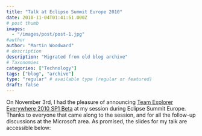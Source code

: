 ```yaml
---
title: "Talk at Eclipse Summit Europe 2010"
date: 2010-11-04T01:41:51.000Z
# post thumb
images:
  - "/images/post/post-1.jpg"
#author
author: "Martin Woodward"
# description
description: "Migrated from old blog archive"
# Taxonomies
categories: ["Technology"]
tags: ["blog", "archive"]
type: "regular" # available type (regular or featured)
draft: false
---
```


On November 3rd, I had the pleasure of announcing [Team Explorer Everywhere 2010 SP1 Beta](http://blogs.msdn.com/b/bharry/archive/2010/11/03/team-explorer-everywhere-2010-sp1-beta-is-available-for-download.aspx) at my session during Eclipse Summit Europe.  Thanks to everyone that came along to the session, and for all the follow-up discussions at the Microsoft area.  As promised, the slides for my talk are accessible below: